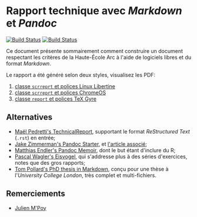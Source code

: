 # Rapport technique avec _Markdown_ et _Pandoc_

[![Build Status](https://travis-ci.com/HE-Arc/rapport-technique.svg?branch=master)](https://travis-ci.com/github/HE-Arc/rapport-technique) [![Build Status](https://gitlab.com/greut/rapport-technique/badges/master/pipeline.svg)](https://gitlab.com/greut/rapport-technique)

Ce document présente sommairement comment construire un document respectant les critères de la Haute-École Arc à l'aide de logiciels libres et du format _Markdown_.


Le rapport a été généré selon deux styles, visualisez les PDF:

1. [classe `scrreprt` et polices Linux Libertine](https://he-arc.github.io/rapport-technique/rapport.pdf)
2. [classe `scrreprt` et polices ChromeOS](https://he-arc.github.io/rapport-technique/rapport-cros.pdf)
3. [classe `report` et polices TeX Gyre](https://he-arc.github.io/rapport-technique/rapport-gyre.pdf)

## Alternatives

- [Maël Pedretti's TechnicalReport](https://github.com/73VW/TechnicalReport), supportant le format _ReStructured Text_ (`.rst`) en entrée;
- [Jake Zimmerman's Pandoc Starter](https://github.com/jez/pandoc-starter), et [l'article associé](https://blog.jez.io/reach-for-markdown/);
- [Matthias Endler's Pandoc Memoir](https://github.com/mre/pandoc-memoir), dont le but étant d'inclure du R;
- [Pascal Wagler's Eisvogel](https://github.com/Wandmalfarbe/pandoc-latex-template), qui s'addresse plus à des séries d'exercices, notes que des gros rapports;
- [Tom Pollard's PhD thesis in Markdown](https://github.com/tompollard/phd_thesis_markdown), conçu pour une thèse à l'_University College London_, très complet et multi-fichiers.

## Remerciements

- [Julien M'Poy](https://github.com/groovytron/)
